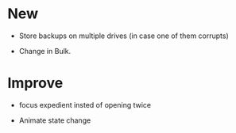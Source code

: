 # New
- Store backups on multiple drives (in case one of them corrupts)

- Change in Bulk.

# Improve
- focus expedient insted of opening twice

- Animate state change